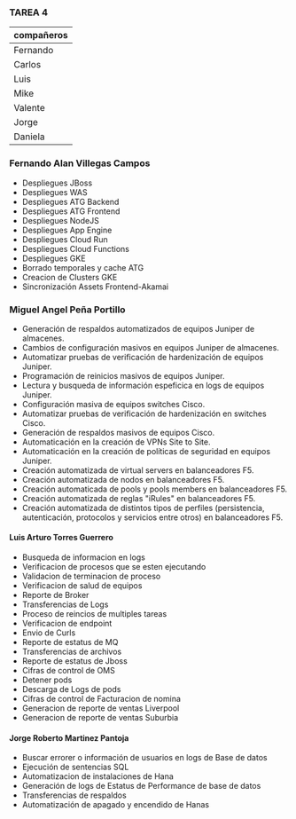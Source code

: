 ### TAREA 4

compañeros    | 
------------- | 
Fernando      | 
Carlos        | 
Luis          |
Mike          |
Valente       |
Jorge         |
Daniela       |

### Fernando Alan Villegas Campos

- Despliegues JBoss
- Despliegues WAS
- Despliegues ATG Backend
- Despliegues ATG Frontend
- Despliegues NodeJS
- Despliegues App Engine
- Despliegues Cloud Run
- Despliegues Cloud Functions
- Despliegues GKE
- Borrado temporales y cache ATG
- Creacion de Clusters GKE
- Sincronización Assets Frontend-Akamai

### Miguel Angel Peña Portillo

- Generación de respaldos automatizados de equipos Juniper de almacenes.
- Cambios de configuración masivos en equipos Juniper de almacenes.
- Automatizar pruebas de verificación de hardenización de equipos Juniper.
- Programación de reinicios masivos de equipos Juniper.
- Lectura y busqueda de información espeficica en logs de equipos Juniper.
- Configuración masiva de equipos switches Cisco.
- Automatizar pruebas de verificación de hardenización en switches Cisco.
- Generación de respaldos masivos de equipos Cisco.
- Automaticación en la creación de VPNs Site to Site.
- Automaticación en la creación de políticas de seguridad en equipos Juniper.
- Creación automatizada de virtual servers en balanceadores F5.
- Creación automatizada de nodos en balanceadores F5.
- Creación automaticada de pools y pools members en balanceadores F5.
- Creación automatizada de reglas "iRules" en balanceadores F5.
- Creación automatizada de distintos tipos de perfiles (persistencia, autenticación, protocolos y servicios entre otros) en balanceadores F5.

#### Luis Arturo Torres Guerrero

- Busqueda de informacion en logs
- Verificacion de procesos que se esten ejecutando 
- Validacion de terminacion de proceso 
- Verificacion de salud de equipos 
- Reporte de Broker
- Transferencias de Logs 
- Proceso de reincios de multiples tareas
- Verificacion de endpoint 
- Envio de Curls
- Reporte de estatus de MQ
- Transferencias de archivos 
- Reporte de estatus de Jboss
- Cifras de control de OMS
- Detener pods 
- Descarga de Logs de pods
- Cifras de control de Facturacion de nomina 
- Generacion de reporte de ventas Liverpool
- Generacion de reporte de ventas Suburbia

#### Jorge Roberto Martinez Pantoja

- Buscar errorer o información de usuarios en logs de Base de datos
- Ejecución de sentencias SQL 
- Automatizacion de instalaciones de Hana
- Generación de logs de Estatus de Performance de base de datos
- Transferencias de respaldos
- Automatización de apagado y encendido de Hanas

